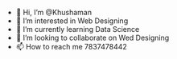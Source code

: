 - 👋 Hi, I’m @Khushaman
- 👀 I’m interested in Web Designing 
- 🌱 I’m currently learning Data Science
- 💞️ I’m looking to collaborate on Wed Designing
- 📫 How to reach me 7837478442

<!---
Khushaman/Khushaman is a ✨ special ✨ repository because its `README.md` (this file) appears on your GitHub profile.
You can click the Preview link to take a look at your changes.
--->
